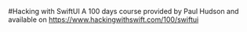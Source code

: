 #Hacking with SwiftUI
A 100 days course provided by Paul Hudson and available on https://www.hackingwithswift.com/100/swiftui
